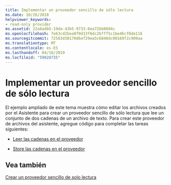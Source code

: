 ```yaml
---
title: Implementar un proveedor sencillo de sólo lectura
ms.date: 10/26/2018
helpviewer_keywords:
- read-only provider
ms.assetid: 22a8adb5-19da-43b5-9733-0ea72bb8684c
ms.openlocfilehash: 7e63cd2bea0f0d13f6dc2bfff5c1be46cf0de116
ms.sourcegitcommit: 72583d30170d6ef29ea5c6848dc00169f2c909aa
ms.translationtype: MT
ms.contentlocale: es-ES
ms.lasthandoff: 04/18/2019
ms.locfileid: "59028735"
---
```

# <a name="implementing-the-simple-read-only-provider"></a>Implementar un proveedor sencillo de sólo lectura

El ejemplo ampliado de este tema muestra cómo editar los archivos creados por el Asistente para crear un proveedor sencillo de sólo lectura que lee un conjunto de dos cadenas de un archivo de texto. Para crear este proveedor de archivos del asistente, agregue código para completar las tareas siguientes:

- [Leer las cadenas en el proveedor](../../data/oledb/reading-strings-into-the-ole-db-provider.md)

- [Store las cadenas en el proveedor](../../data/oledb/storing-strings-in-the-ole-db-provider.md)

## <a name="see-also"></a>Vea también

[Crear un proveedor sencillo de solo lectura](../../data/oledb/creating-a-simple-read-only-provider.md)<br/>
